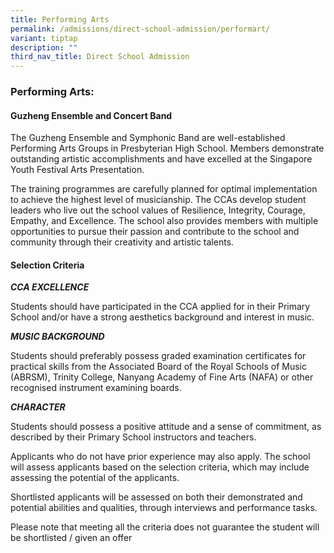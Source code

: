 ```yaml
---
title: Performing Arts
permalink: /admissions/direct-school-admission/performart/
variant: tiptap
description: ""
third_nav_title: Direct School Admission
---
```

<h3><strong>Performing Arts: </strong></h3>
<h4><strong>Guzheng Ensemble and Concert Band</strong></h4>
<p>The Guzheng Ensemble and Symphonic Band are well-established Performing
Arts Groups in Presbyterian High School. Members demonstrate outstanding
artistic accomplishments and have excelled at the Singapore Youth Festival
Arts Presentation.</p>
<p>The training programmes are carefully planned for optimal implementation
to achieve the highest level of musicianship. The CCAs develop student
leaders who live out the school values of Resilience, Integrity, Courage,
Empathy, and Excellence. The school also provides members with multiple
opportunities to pursue their passion and contribute to the school and
community through their creativity and artistic talents.</p>
<h4><strong>Selection Criteria</strong></h4>
<p><strong><em>CCA EXCELLENCE</em></strong>
</p>
<p>Students should have participated in the CCA applied for in their Primary
School and/or have a strong aesthetics background and interest in music.</p>
<p><strong><em>MUSIC BACKGROUND</em></strong>
</p>
<p>Students should preferably possess graded examination certificates for
practical skills from the Associated Board of the Royal Schools of Music
(ABRSM), Trinity College, Nanyang Academy of Fine Arts (NAFA) or other
recognised instrument examining boards.</p>
<p><strong><em>CHARACTER</em></strong>
</p>
<p>Students should possess a positive attitude and a sense of commitment,
as described by their Primary School instructors and teachers.</p>
<p>Applicants who do not have prior experience may also apply. The school
will assess applicants based on the selection criteria, which may include
assessing the potential of the applicants.</p>
<p>Shortlisted applicants will be assessed on both their demonstrated and
potential abilities and qualities, through interviews and performance tasks.</p>
<p>Please note that meeting all the criteria does not guarantee the student
will be shortlisted / given an offer</p>